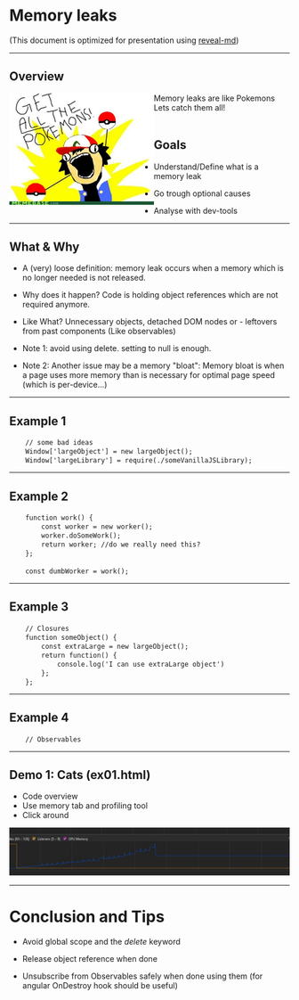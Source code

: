 
# Memory leaks

(This document is optimized for presentation using [reveal-md](https://github.com/webpro/reveal-md))

---

## Overview
<div style="float:left">
    <img src="./catch_them_all.jpg" height="200px">
</div>
<!-- .element: class="fragment" -->
Memory leaks are like Pokemons<br/>
Lets catch them all!
<!-- .element: class="fragment" -->

<br/>
<br/>

## Goals
<!-- .element: class="fragment" -->
* Understand/Define what is a memory leak
<!-- .element: class="fragment" -->
* Go trough optional causes
<!-- .element: class="fragment" -->
* Analyse with dev-tools
<!-- .element: class="fragment" -->

---

## What & Why
<!-- .element: class="fragment" -->
* A (very) loose definition:
 memory leak occurs when a memory which is no longer needed is not released.

<!-- .element: class="fragment" -->
* Why does it happen? Code is holding object references which are not required anymore.
<!-- .element: class="fragment" -->
* Like What? Unnecessary objects, detached DOM nodes or - leftovers from past components (Like observables)
<!-- .element: class="fragment" -->
* Note 1: avoid using delete. setting to null is enough.
<!-- .element: class="fragment" -->
* Note 2: Another issue may be a memory "bloat": Memory bloat is when a page uses more memory than is necessary for optimal page speed (which is per-device...)
<!-- .element: class="fragment" -->



---

## Example 1
```
    // some bad ideas
    Window['largeObject'] = new largeObject();
    Window['largeLibrary'] = require(./someVanillaJSLibrary);
```

---

## Example 2
```
    function work() {
        const worker = new worker();
        worker.doSomeWork();
        return worker; //do we really need this?
    };

    const dumbWorker = work();
```

---

## Example 3
```
    // Closures
    function someObject() {
        const extraLarge = new largeObject();
        return function() {
            console.log('I can use extraLarge object')
        };
    };
```

---

## Example 4
```
    // Observables

```

---

## Demo 1: Cats (ex01.html)
* Code overview
* Use memory tab and profiling tool
* Click around

<div>
    <img src="leak.jpg">
</div>

---

# Conclusion and Tips
<!-- .element: class="fragment" -->
* Avoid global scope and the <!-- .element: class="fragment" --> _delete_ keyword

* Release object reference when done
<!-- .element: class="fragment" -->
* Unsubscribe from Observables safely when done using them (for angular OnDestroy hook should be useful)
<!-- .element: class="fragment" -->